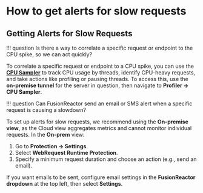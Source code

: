 # How to get alerts for slow requests

## Getting Alerts for Slow Requests

!!! question
    Is there a way to correlate a specific request or endpoint to the CPU spike, so we can act quickly?

To correlate a specific request or endpoint to a CPU spike, you can use the **[CPU Sampler](https://docs.fusionreactor.io/Data-insights/Features/CPU-Sampler/CPU-Sampler/)** to track CPU usage by threads, identify CPU-heavy requests, and take actions like profiling or pausing threads. To access this, use the **on-premise tunnel** for the server in question, then navigate to **Profiler -> CPU Sampler**.


    

!!! question
    Can FusionReactor send an email or SMS alert when a specific request is causing a slowdown?

To set up alerts for slow requests, we recommend using the **On-premise view**, as the Cloud view aggregates metrics and cannot monitor individual requests. In the **On-prem** view:

1. Go to **Protection -> Settings**.
2. Select **WebRequest Runtime Protection**.
3. Specify a minimum request duration and choose an action (e.g., send an email).

If you want emails to be sent, configure email settings in the **FusionReactor dropdown** at the top left, then select **Settings**.
